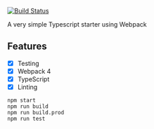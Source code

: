 [![Build Status]()]()

A very simple Typescript starter using Webpack

## Features

- [x] Testing
- [x] Webpack 4
- [x] TypeScript
- [x] Linting

```
npm start
npm run build 
npm run build.prod
npm run test
```